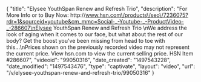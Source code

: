 {
    "title": "Elysee YouthSpan Renew and Refresh Trio",
    "description": "For More Info or to Buy Now: http:\/\/www.hsn.com\/products\/seo\/7236075?rdr=1&sourceid=youtube&cm_mmc=Social-_-Youtube-_-ProductVideo-_-286607\nElysee YouthSpan Renew and Refresh Trio \nWe address the look of aging when it comes to our face, but what about the rest of our body? Get the boost you've been missing from head to toe with this...\nPrices shown on the previously recorded video may not represent the current price.  View hsn.com to view the current selling price. HSN Item #286607",
    "videoid": "99050316",
    "date_created": "1497543228",
    "date_modified": "1497543476",
    "type": "captivate",
    "layout": "video",
    "url": "\/v\/elysee-youthspan-renew-and-refresh-trio\/99050316"
}